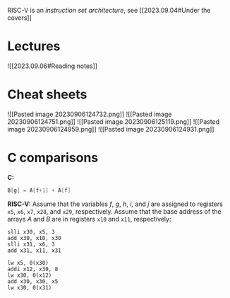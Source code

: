 RISC-V is an *instruction set architecture*, see [[2023.09.04#Under the covers]]
# Lectures
![[2023.09.06#Reading notes]]

# Cheat sheets
![[Pasted image 20230906124732.png]]
![[Pasted image 20230906124751.png]]
![[Pasted image 20230906125119.png]]
![[Pasted image 20230906124959.png]]
![[Pasted image 20230906124931.png]]

# C comparisons
**C:**
```C
B[g] = A[f+1] + A[f]
```
**RISC-V:**
Assume that the variables $f$, $g$, $h$, $i$, and $j$ are assigned  to registers $\texttt{x5}$, $\texttt{x6}$, $\texttt{x7}$, $\texttt{x28}$, and $\texttt{x29}$, respectively. Assume that the base address  of the arrays $A$ and $B$ are in registers $\texttt{x10}$ and $\texttt{x11}$, respectively:
```RISC-V
slli x30, x5, 3
add x30, x10, x30
slli x31, x6, 3
add x31, x11, x31

lw x5, 0(x30)
addi x12, x30, 8
lw x30, 0(x12)
add x30, x30, x5
lw x30, 0(x31)
```



